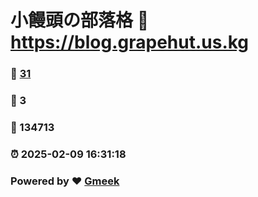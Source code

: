 # 小饅頭の部落格 :link: https://blog.grapehut.us.kg 
### :page_facing_up: [31](https://blog.grapehut.us.kg/tag.html) 
### :speech_balloon: 3 
### :hibiscus: 134713 
### :alarm_clock: 2025-02-09 16:31:18 
### Powered by :heart: [Gmeek](https://github.com/Meekdai/Gmeek)
